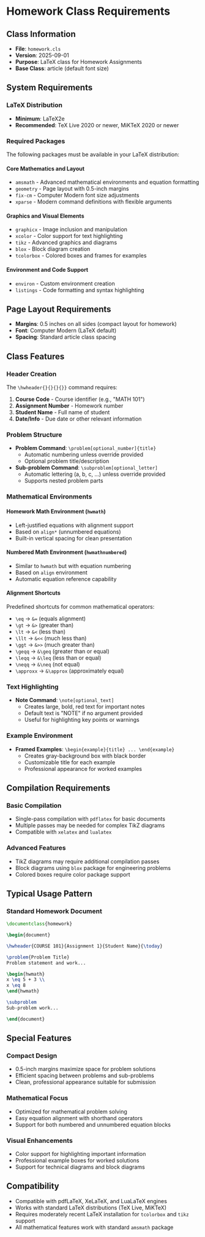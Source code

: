 # Homework Class Requirements

## Class Information
- **File**: `homework.cls`
- **Version**: 2025-09-01
- **Purpose**: LaTeX class for Homework Assignments
- **Base Class**: article (default font size)

## System Requirements

### LaTeX Distribution
- **Minimum**: LaTeX2e
- **Recommended**: TeX Live 2020 or newer, MiKTeX 2020 or newer

### Required Packages
The following packages must be available in your LaTeX distribution:

#### Core Mathematics and Layout
- `amsmath` - Advanced mathematical environments and equation formatting
- `geometry` - Page layout with 0.5-inch margins
- `fix-cm` - Computer Modern font size adjustments
- `xparse` - Modern command definitions with flexible arguments

#### Graphics and Visual Elements  
- `graphicx` - Image inclusion and manipulation
- `xcolor` - Color support for text highlighting
- `tikz` - Advanced graphics and diagrams
- `blox` - Block diagram creation
- `tcolorbox` - Colored boxes and frames for examples

#### Environment and Code Support
- `environ` - Custom environment creation
- `listings` - Code formatting and syntax highlighting

## Page Layout Requirements
- **Margins**: 0.5 inches on all sides (compact layout for homework)
- **Font**: Computer Modern (LaTeX default)
- **Spacing**: Standard article class spacing

## Class Features

### Header Creation
The `\hwheader{}{}{}{}}` command requires:
1. **Course Code** - Course identifier (e.g., "MATH 101")
2. **Assignment Number** - Homework number
3. **Student Name** - Full name of student
4. **Date/Info** - Due date or other relevant information

### Problem Structure
- **Problem Command**: `\problem[optional_number]{title}`
  - Automatic numbering unless override provided
  - Optional problem title/description
- **Sub-problem Command**: `\subproblem[optional_letter]`
  - Automatic lettering (a, b, c, ...) unless override provided
  - Supports nested problem parts

### Mathematical Environments

#### Homework Math Environment (`hwmath`)
- Left-justified equations with alignment support
- Based on `align*` (unnumbered equations)
- Built-in vertical spacing for clean presentation

#### Numbered Math Environment (`hwmathnumbered`)
- Similar to `hwmath` but with equation numbering
- Based on `align` environment
- Automatic equation reference capability

#### Alignment Shortcuts
Predefined shortcuts for common mathematical operators:
- `\eq` → `&=` (equals alignment)
- `\gt` → `&>` (greater than)
- `\lt` → `&<` (less than)
- `\llt` → `&<<` (much less than)
- `\ggt` → `&>>` (much greater than)
- `\geqq` → `&\geq` (greater than or equal)
- `\leqq` → `&\leq` (less than or equal)
- `\neqq` → `&\neq` (not equal)
- `\approxx` → `&\approx` (approximately equal)

### Text Highlighting
- **Note Command**: `\note[optional_text]`
  - Creates large, bold, red text for important notes
  - Default text is "NOTE" if no argument provided
  - Useful for highlighting key points or warnings

### Example Environment
- **Framed Examples**: `\begin{example}{title} ... \end{example}`
  - Creates gray-background box with black border
  - Customizable title for each example
  - Professional appearance for worked examples

## Compilation Requirements

### Basic Compilation
- Single-pass compilation with `pdflatex` for basic documents
- Multiple passes may be needed for complex TikZ diagrams
- Compatible with `xelatex` and `lualatex`

### Advanced Features
- TikZ diagrams may require additional compilation passes
- Block diagrams using `blox` package for engineering problems
- Colored boxes require color package support

## Typical Usage Pattern

### Standard Homework Document
```latex
\documentclass{homework}

\begin{document}

\hwheader{COURSE 101}{Assignment 1}{Student Name}{\today}

\problem{Problem Title}
Problem statement and work...

\begin{hwmath}
x \eq 5 + 3 \\
x \eq 8
\end{hwmath}

\subproblem
Sub-problem work...

\end{document}
```

## Special Features

### Compact Design
- 0.5-inch margins maximize space for problem solutions
- Efficient spacing between problems and sub-problems
- Clean, professional appearance suitable for submission

### Mathematical Focus
- Optimized for mathematical problem solving
- Easy equation alignment with shorthand operators
- Support for both numbered and unnumbered equation blocks

### Visual Enhancements
- Color support for highlighting important information
- Professional example boxes for worked solutions
- Support for technical diagrams and block diagrams

## Compatibility
- Compatible with pdfLaTeX, XeLaTeX, and LuaLaTeX engines
- Works with standard LaTeX distributions (TeX Live, MiKTeX)
- Requires moderately recent LaTeX installation for `tcolorbox` and `tikz` support
- All mathematical features work with standard `amsmath` package